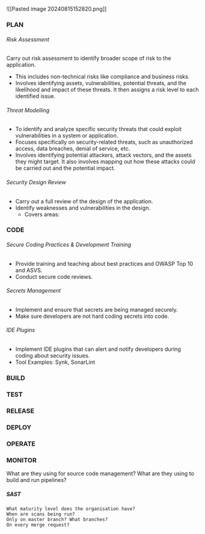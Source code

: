 ![[Pasted image 20240815152820.png]]
### PLAN
###### Risk Assessment
Carry out risk assessment to identify broader scope of risk to the application. 
- This includes non-technical risks like compliance and business risks.
- Involves identifying assets, vulnerabilities, potential threats, and the likelihood and impact of these threats. It then assigns a risk level to each identified issue.
###### Threat Modelling
- To identify and analyze specific security threats that could exploit vulnerabilities in a system or application.
- Focuses specifically on security-related threats, such as unauthorized access, data breaches, denial of service, etc.
- Involves identifying potential attackers, attack vectors, and the assets they might target. It also involves mapping out how these attacks could be carried out and the potential impact.
###### Security Design Review
- Carry out a full review of the design of the application.
- Identify weaknesses and vulnerabilities in the design.
	- Covers areas: 
### CODE
###### Secure Coding Practices & Development Training
- Provide training and teaching about best practices and OWASP Top 10 and ASVS.
- Conduct secure code reviews.
###### Secrets Management
- Implement and ensure that secrets are being managed securely.
- Make sure developers are not hard coding secrets into code.
###### IDE Plugins
- Implement IDE plugins that can alert and notify developers during coding about security issues.
- Tool Examples: Synk, SonarLint

### BUILD

### TEST

### RELEASE

### DEPLOY

### OPERATE

### MONITOR




What are they using for source code management?
What are they using to build and run pipelines?

##### SAST
```
What maturity level does the organisation have?
When are scans being run?
Only on master branch? What branches?
On every merge request?
```




